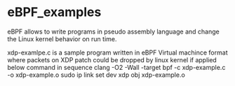 # eBPF_examples
eBPF allows to write programs in pseudo assembly language and change the Linux kernel behavior on run time.

xdp-examlpe.c is a sample program written in eBPF Virtual machince format where packets on XDP patch could be dropped by linux kernel  if applied below command in sequence 
clang -O2 -Wall -target bpf -c xdp-example.c -o xdp-example.o
sudo ip link set dev <network-interface>  xdp obj xdp-example.o